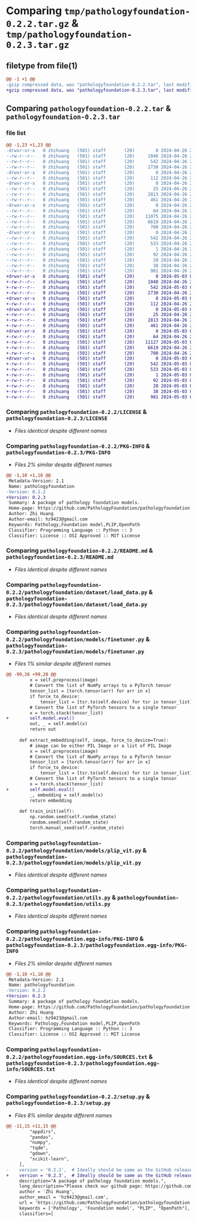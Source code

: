 # Comparing `tmp/pathologyfoundation-0.2.2.tar.gz` & `tmp/pathologyfoundation-0.2.3.tar.gz`

## filetype from file(1)

```diff
@@ -1 +1 @@
-gzip compressed data, was "pathologyfoundation-0.2.2.tar", last modified: Fri Apr 26 22:24:28 2024, max compression
+gzip compressed data, was "pathologyfoundation-0.2.3.tar", last modified: Fri May  3 00:08:28 2024, max compression
```

## Comparing `pathologyfoundation-0.2.2.tar` & `pathologyfoundation-0.2.3.tar`

### file list

```diff
@@ -1,23 +1,23 @@
-drwxr-xr-x   0 zhihuang   (501) staff       (20)        0 2024-04-26 22:24:28.964971 pathologyfoundation-0.2.2/
--rw-r--r--   0 zhihuang   (501) staff       (20)     1048 2024-04-26 21:38:18.000000 pathologyfoundation-0.2.2/LICENSE
--rw-r--r--   0 zhihuang   (501) staff       (20)      542 2024-04-26 22:24:28.963963 pathologyfoundation-0.2.2/PKG-INFO
--rw-r--r--   0 zhihuang   (501) staff       (20)     2730 2024-04-26 21:38:18.000000 pathologyfoundation-0.2.2/README.md
-drwxr-xr-x   0 zhihuang   (501) staff       (20)        0 2024-04-26 22:24:28.952641 pathologyfoundation-0.2.2/pathologyfoundation/
--rw-r--r--   0 zhihuang   (501) staff       (20)      112 2024-04-26 21:38:18.000000 pathologyfoundation-0.2.2/pathologyfoundation/__init__.py
-drwxr-xr-x   0 zhihuang   (501) staff       (20)        0 2024-04-26 22:24:28.956700 pathologyfoundation-0.2.2/pathologyfoundation/dataset/
--rw-r--r--   0 zhihuang   (501) staff       (20)       25 2024-04-26 21:38:18.000000 pathologyfoundation-0.2.2/pathologyfoundation/dataset/__init__.py
--rw-r--r--   0 zhihuang   (501) staff       (20)     2813 2024-04-26 21:38:18.000000 pathologyfoundation-0.2.2/pathologyfoundation/dataset/load_data.py
--rw-r--r--   0 zhihuang   (501) staff       (20)      461 2024-04-26 22:13:48.000000 pathologyfoundation-0.2.2/pathologyfoundation/model_zoo.py
-drwxr-xr-x   0 zhihuang   (501) staff       (20)        0 2024-04-26 22:24:28.963455 pathologyfoundation-0.2.2/pathologyfoundation/models/
--rw-r--r--   0 zhihuang   (501) staff       (20)       64 2024-04-26 21:38:18.000000 pathologyfoundation-0.2.2/pathologyfoundation/models/__init__.py
--rw-r--r--   0 zhihuang   (501) staff       (20)    11075 2024-04-26 22:24:12.000000 pathologyfoundation-0.2.2/pathologyfoundation/models/finetuner.py
--rw-r--r--   0 zhihuang   (501) staff       (20)     6619 2024-04-26 21:38:18.000000 pathologyfoundation-0.2.2/pathologyfoundation/models/plip_vit.py
--rw-r--r--   0 zhihuang   (501) staff       (20)      700 2024-04-26 21:38:18.000000 pathologyfoundation-0.2.2/pathologyfoundation/utils.py
-drwxr-xr-x   0 zhihuang   (501) staff       (20)        0 2024-04-26 22:24:28.955902 pathologyfoundation-0.2.2/pathologyfoundation.egg-info/
--rw-r--r--   0 zhihuang   (501) staff       (20)      542 2024-04-26 22:24:28.000000 pathologyfoundation-0.2.2/pathologyfoundation.egg-info/PKG-INFO
--rw-r--r--   0 zhihuang   (501) staff       (20)      533 2024-04-26 22:24:28.000000 pathologyfoundation-0.2.2/pathologyfoundation.egg-info/SOURCES.txt
--rw-r--r--   0 zhihuang   (501) staff       (20)        1 2024-04-26 22:24:28.000000 pathologyfoundation-0.2.2/pathologyfoundation.egg-info/dependency_links.txt
--rw-r--r--   0 zhihuang   (501) staff       (20)       92 2024-04-26 22:24:28.000000 pathologyfoundation-0.2.2/pathologyfoundation.egg-info/requires.txt
--rw-r--r--   0 zhihuang   (501) staff       (20)       20 2024-04-26 22:24:28.000000 pathologyfoundation-0.2.2/pathologyfoundation.egg-info/top_level.txt
--rw-r--r--   0 zhihuang   (501) staff       (20)       38 2024-04-26 22:24:28.965057 pathologyfoundation-0.2.2/setup.cfg
--rw-r--r--   0 zhihuang   (501) staff       (20)      981 2024-04-26 22:24:16.000000 pathologyfoundation-0.2.2/setup.py
+drwxr-xr-x   0 zhihuang   (501) staff       (20)        0 2024-05-03 00:08:28.520907 pathologyfoundation-0.2.3/
+-rw-r--r--   0 zhihuang   (501) staff       (20)     1048 2024-04-26 21:38:18.000000 pathologyfoundation-0.2.3/LICENSE
+-rw-r--r--   0 zhihuang   (501) staff       (20)      542 2024-05-03 00:08:28.519816 pathologyfoundation-0.2.3/PKG-INFO
+-rw-r--r--   0 zhihuang   (501) staff       (20)     2730 2024-04-26 21:38:18.000000 pathologyfoundation-0.2.3/README.md
+drwxr-xr-x   0 zhihuang   (501) staff       (20)        0 2024-05-03 00:08:28.514752 pathologyfoundation-0.2.3/pathologyfoundation/
+-rw-r--r--   0 zhihuang   (501) staff       (20)      112 2024-04-26 21:38:18.000000 pathologyfoundation-0.2.3/pathologyfoundation/__init__.py
+drwxr-xr-x   0 zhihuang   (501) staff       (20)        0 2024-05-03 00:08:28.517813 pathologyfoundation-0.2.3/pathologyfoundation/dataset/
+-rw-r--r--   0 zhihuang   (501) staff       (20)       25 2024-04-26 21:38:18.000000 pathologyfoundation-0.2.3/pathologyfoundation/dataset/__init__.py
+-rw-r--r--   0 zhihuang   (501) staff       (20)     2813 2024-04-26 21:38:18.000000 pathologyfoundation-0.2.3/pathologyfoundation/dataset/load_data.py
+-rw-r--r--   0 zhihuang   (501) staff       (20)      461 2024-04-26 22:13:48.000000 pathologyfoundation-0.2.3/pathologyfoundation/model_zoo.py
+drwxr-xr-x   0 zhihuang   (501) staff       (20)        0 2024-05-03 00:08:28.519274 pathologyfoundation-0.2.3/pathologyfoundation/models/
+-rw-r--r--   0 zhihuang   (501) staff       (20)       64 2024-04-26 21:38:18.000000 pathologyfoundation-0.2.3/pathologyfoundation/models/__init__.py
+-rw-r--r--   0 zhihuang   (501) staff       (20)    11127 2024-05-03 00:07:31.000000 pathologyfoundation-0.2.3/pathologyfoundation/models/finetuner.py
+-rw-r--r--   0 zhihuang   (501) staff       (20)     6619 2024-04-26 21:38:18.000000 pathologyfoundation-0.2.3/pathologyfoundation/models/plip_vit.py
+-rw-r--r--   0 zhihuang   (501) staff       (20)      700 2024-04-26 21:38:18.000000 pathologyfoundation-0.2.3/pathologyfoundation/utils.py
+drwxr-xr-x   0 zhihuang   (501) staff       (20)        0 2024-05-03 00:08:28.516850 pathologyfoundation-0.2.3/pathologyfoundation.egg-info/
+-rw-r--r--   0 zhihuang   (501) staff       (20)      542 2024-05-03 00:08:28.000000 pathologyfoundation-0.2.3/pathologyfoundation.egg-info/PKG-INFO
+-rw-r--r--   0 zhihuang   (501) staff       (20)      533 2024-05-03 00:08:28.000000 pathologyfoundation-0.2.3/pathologyfoundation.egg-info/SOURCES.txt
+-rw-r--r--   0 zhihuang   (501) staff       (20)        1 2024-05-03 00:08:28.000000 pathologyfoundation-0.2.3/pathologyfoundation.egg-info/dependency_links.txt
+-rw-r--r--   0 zhihuang   (501) staff       (20)       92 2024-05-03 00:08:28.000000 pathologyfoundation-0.2.3/pathologyfoundation.egg-info/requires.txt
+-rw-r--r--   0 zhihuang   (501) staff       (20)       20 2024-05-03 00:08:28.000000 pathologyfoundation-0.2.3/pathologyfoundation.egg-info/top_level.txt
+-rw-r--r--   0 zhihuang   (501) staff       (20)       38 2024-05-03 00:08:28.521088 pathologyfoundation-0.2.3/setup.cfg
+-rw-r--r--   0 zhihuang   (501) staff       (20)      981 2024-05-03 00:07:49.000000 pathologyfoundation-0.2.3/setup.py
```

### Comparing `pathologyfoundation-0.2.2/LICENSE` & `pathologyfoundation-0.2.3/LICENSE`

 * *Files identical despite different names*

### Comparing `pathologyfoundation-0.2.2/PKG-INFO` & `pathologyfoundation-0.2.3/PKG-INFO`

 * *Files 2% similar despite different names*

```diff
@@ -1,10 +1,10 @@
 Metadata-Version: 2.1
 Name: pathologyfoundation
-Version: 0.2.2
+Version: 0.2.3
 Summary: A package of pathology foundation models.
 Home-page: https://github.com/PathologyFoundation/pathologyfoundation
 Author: Zhi Huang
 Author-email: hz9423@gmail.com
 Keywords: Pathology,Foundation model,PLIP,OpenPath
 Classifier: Programming Language :: Python :: 3
 Classifier: License :: OSI Approved :: MIT License
```

### Comparing `pathologyfoundation-0.2.2/README.md` & `pathologyfoundation-0.2.3/README.md`

 * *Files identical despite different names*

### Comparing `pathologyfoundation-0.2.2/pathologyfoundation/dataset/load_data.py` & `pathologyfoundation-0.2.3/pathologyfoundation/dataset/load_data.py`

 * *Files identical despite different names*

### Comparing `pathologyfoundation-0.2.2/pathologyfoundation/models/finetuner.py` & `pathologyfoundation-0.2.3/pathologyfoundation/models/finetuner.py`

 * *Files 1% similar despite different names*

```diff
@@ -99,26 +99,28 @@
         x = self.preprocess(image)
         # Convert the list of NumPy arrays to a PyTorch tensor
         tensor_list = [torch.tensor(arr) for arr in x]
         if force_to_device:
             tensor_list = [tsr.to(self.device) for tsr in tensor_list]
         # Convert the list of PyTorch tensors to a single tensor
         x = torch.stack(tensor_list)
+        self.model.eval()
         out, _ = self.model(x)
         return out
     
     def extract_embedding(self, image, force_to_device=True):
         # image can be either PIL Image or a list of PIL Image
         x = self.preprocess(image)
         # Convert the list of NumPy arrays to a PyTorch tensor
         tensor_list = [torch.tensor(arr) for arr in x]
         if force_to_device:
             tensor_list = [tsr.to(self.device) for tsr in tensor_list]
         # Convert the list of PyTorch tensors to a single tensor
         x = torch.stack(tensor_list)
+        self.model.eval()
         _, embedding = self.model(x)
         return embedding
         
     def train_init(self):
         np.random.seed(self.random_state)
         random.seed(self.random_state)
         torch.manual_seed(self.random_state)
```

### Comparing `pathologyfoundation-0.2.2/pathologyfoundation/models/plip_vit.py` & `pathologyfoundation-0.2.3/pathologyfoundation/models/plip_vit.py`

 * *Files identical despite different names*

### Comparing `pathologyfoundation-0.2.2/pathologyfoundation/utils.py` & `pathologyfoundation-0.2.3/pathologyfoundation/utils.py`

 * *Files identical despite different names*

### Comparing `pathologyfoundation-0.2.2/pathologyfoundation.egg-info/PKG-INFO` & `pathologyfoundation-0.2.3/pathologyfoundation.egg-info/PKG-INFO`

 * *Files 2% similar despite different names*

```diff
@@ -1,10 +1,10 @@
 Metadata-Version: 2.1
 Name: pathologyfoundation
-Version: 0.2.2
+Version: 0.2.3
 Summary: A package of pathology foundation models.
 Home-page: https://github.com/PathologyFoundation/pathologyfoundation
 Author: Zhi Huang
 Author-email: hz9423@gmail.com
 Keywords: Pathology,Foundation model,PLIP,OpenPath
 Classifier: Programming Language :: Python :: 3
 Classifier: License :: OSI Approved :: MIT License
```

### Comparing `pathologyfoundation-0.2.2/pathologyfoundation.egg-info/SOURCES.txt` & `pathologyfoundation-0.2.3/pathologyfoundation.egg-info/SOURCES.txt`

 * *Files identical despite different names*

### Comparing `pathologyfoundation-0.2.2/setup.py` & `pathologyfoundation-0.2.3/setup.py`

 * *Files 8% similar despite different names*

```diff
@@ -11,15 +11,15 @@
         "appdirs",
         "pandas",
         "numpy",
         "tqdm",
         "gdown",
         "scikit-learn",
     ],
-    version = '0.2.2',  # Ideally should be same as the GitHub release tag varsion
+    version = '0.2.3',  # Ideally should be same as the GitHub release tag varsion
     description="A package of pathology foundation models.",
     long_description="Please check our github page: https://github.com/PathologyFoundation/pathologyfoundation",
     author = 'Zhi Huang',
     author_email = 'hz9423@gmail.com',
     url = 'https://github.com/PathologyFoundation/pathologyfoundation',
     keywords = ['Pathology', 'Foundation model', "PLIP", "OpenPath"],
     classifiers=[
```

